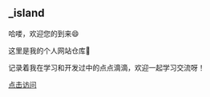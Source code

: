 ## _island

哈喽，欢迎您的到来😄

这里是我的个人网站仓库🦎

记录着我在学习和开发过中的点点滴滴，欢迎一起学习交流呀！

[点击访问](https://island-record.vercel.app/)